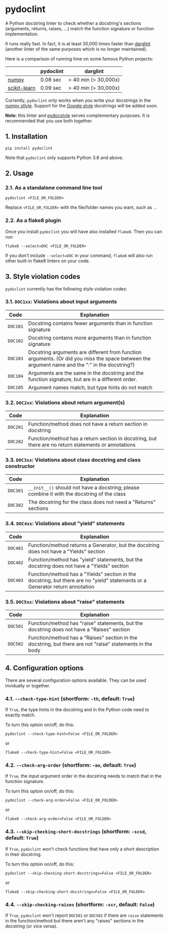 # pydoclint

A Python docstring linter to check whether a docstring's sections (arguments, returns, raises, ...) match the function signature or function implementation.

It runs really fast. In fact, it is at least 30,000 times faster than [darglint](https://github.com/terrencepreilly/darglint) (another linter of the same purposes which is no longer maintained).

Here is a comparison of running time on some famous Python projects:

|                                                              | pydoclint | darglint             |
| ------------------------------------------------------------ | --------- | -------------------- |
| [numpy](https://github.com/numpy/numpy)                      | 0.08 sec  | > 40 min (> 30,000x) |
| [scikit-learn](https://github.com/scikit-learn/scikit-learn) | 0.09 sec  | > 40 min (> 30,000x) |

Currently, `pydoclint` only works when you write your docstrings in the [numpy stlyle](https://numpydoc.readthedocs.io/en/latest/format.html). Support for the [Google style](https://www.sphinx-doc.org/en/master/usage/extensions/example_google.html) docstrings will be added soon.

**Note**: this linter and [pydocstyle](https://github.com/PyCQA/pydocstyle) serves complementary purposes. It is recommended that you use both together.

## 1. Installation

```
pip install pydoclint
```

Note that `pydoclint` only supports Python 3.8 and above.

## 2. Usage

### 2.1. As a standalone command line tool

```
pydoclint <FILE_OR_FOLDER>
```

Replace `<FILE_OR_FOLDER>` with the file/folder names you want, such as `.`.

### 2.2. As a flake8 plugin

Once you install `pydoclint` you will have also installed `flake8`. Then you can run:

```
flake8 --select=DOC <FILE_OR_FOLDER>
```

If you don't include `--select=DOC` in your command, `flake8` will also run other built-in flake8 linters on your code.

## 3. Style violation codes

`pydoclint` currently has the following style violation codes:

### 3.1. `DOC1xx`: Violations about input arguments

| Code     | Explanation                                                                                                                                    |
| -------- | ---------------------------------------------------------------------------------------------------------------------------------------------- |
| `DOC101` | Docstring contains fewer arguments than in function signature                                                                                  |
| `DOC102` | Docstring contains more arguments than in function signature                                                                                   |
| `DOC103` | Docstring arguments are different from function arguments. (Or did you miss the space between the argument name and the ":" in the docstring?) |
| `DOC104` | Arguments are the same in the docstring and the function signature, but are in a different order.                                              |
| `DOC105` | Argument names match, but type hints do not match                                                                                              |

### 3.2. `DOC2xx`: Violations about return argument(s)

| Code     | Explanation                                                                                          |
| -------- | ---------------------------------------------------------------------------------------------------- |
| `DOC201` | Function/method does not have a return section in docstring                                          |
| `DOC202` | Function/method has a return section in docstring, but there are no return statements or annotations |

### 3.3. `DOC3xx`: Violations about class docstring and class constructor

| Code     | Explanation                                                                                 |
| -------- | ------------------------------------------------------------------------------------------- |
| `DOC301` | `__init__()` should not have a docstring; please combine it with the docstring of the class |
| `DOC302` | The docstring for the class does not need a "Returns" sections                              |

### 3.4. `DOC4xx`: Violations about "yield" statements

| Code     | Explanation                                                                                                                   |
| -------- | ----------------------------------------------------------------------------------------------------------------------------- |
| `DOC401` | Function/method returns a Generator, but the docstring does not have a "Yields" section                                       |
| `DOC402` | Function/method has "yield" statements, but the docstring does not have a "Yields" section                                    |
| `DOC403` | Function/method has a "Yields" section in the docstring, but there are no "yield" statements or a Generator return annotation |

### 3.5. `DOC5xx`: Violations about "raise" statements

| Code     | Explanation                                                                                               |
| -------- | --------------------------------------------------------------------------------------------------------- |
| `DOC501` | Function/method has "raise" statements, but the docstring does not have a "Raises" section                |
| `DOC502` | Function/method has a "Raises" section in the docstring, but there are not "raise" statements in the body |

## 4. Configuration options

There are several configuration options available. They can be used invidually or together.

### 4.1. `--check-type-hint` (shortform: `-th`, default: `True`)

If `True`, the type hints in the docstring and in the Python code need to exactly match.

To turn this optoin on/off, do this:

```
pydoclint --check-type-hint=False <FILE_OR_FOLDER>
```

or

```
flake8 --check-type-hint=False <FILE_OR_FOLDER>
```

### 4.2. `--check-arg-order` (shortform: `-ao`, default: `True`)

If `True`, the input argument order in the docstring needs to match that in the function signature.

To turn this optoin on/off, do this:

```
pydoclint --check-arg-order=False <FILE_OR_FOLDER>
```

or

```
flake8 --check-arg-order=False <FILE_OR_FOLDER>
```

### 4.3. `--skip-checking-short-docstrings` (shortform: `-scsd`, default: `True`)

If `True`, `pydoclint` won't check functions that have only a short description in their docstring.

To turn this optoin on/off, do this:

```
pydoclint --skip-checking-short-docstrings=False <FILE_OR_FOLDER>
```

or

```
flake8 --skip-checking-short-docstrings=False <FILE_OR_FOLDER>
```

### 4.4. `--skip-checking-raises` (shortform: `-scr`, default: `False`)

If `True`, `pydoclint` won't report `DOC501` or `DOC502` if there are `raise` statements in the function/method but there aren't any "raises" sections in the docstring (or vice versa).
